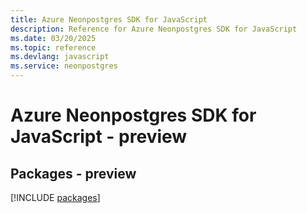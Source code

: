 ```yaml
---
title: Azure Neonpostgres SDK for JavaScript
description: Reference for Azure Neonpostgres SDK for JavaScript
ms.date: 03/20/2025
ms.topic: reference
ms.devlang: javascript
ms.service: neonpostgres
---
```

# Azure Neonpostgres SDK for JavaScript - preview
## Packages - preview
[!INCLUDE [packages](neonpostgres-index.md)]